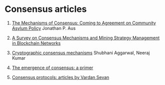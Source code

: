 # Consensus articles

1. [The Mechanisms of Consensus: Coming to Agreement on Community Asylum Policy](http://ndl.ethernet.edu.et/bitstream/123456789/64107/1/50.pdf.pdf#page=114)
    Jonathan P. Aus

2. [A Survey on Consensus Mechanisms and Mining Strategy Management in Blockchain Networks](https://ieeexplore.ieee.org/stamp/stamp.jsp?arnumber=8629877)

3. [Cryptographic consensus mechanisms](https://www.sciencedirect.com/science/article/abs/pii/S0065245820300668#:~:text=A%20consensus%20mechanism%20is%20a,are%20added%20to%20the%20blockchain.) Shubhani Aggarwal, Neeraj Kumar

4. [The emergence of consensus: a primer](https://royalsocietypublishing.org/doi/pdf/10.1098/rsos.172189)
5. [Consensus protocols: articles by Vardan Sevan](https://medium.com/@vardan.sevan)
